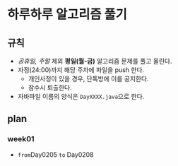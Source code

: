 # 하루하루 알고리즘 풀기

## 규칙

- *공휴일, 주말* 제외 **평일(월-금)** 알고리즘 문제를 풀고 올린다.
- 자정(24:00)까지 해당 주차에 파일을 push 한다.
  - 개인사정이 있을 경우, 단톡방에 이를 공지한다.
  - 잠수시 퇴출한다.
- 자바파일 이름의 양식은 `DayXXXX.java`으로 한다.

## plan

### week01

- `from`Day0205 `to` Day0208
